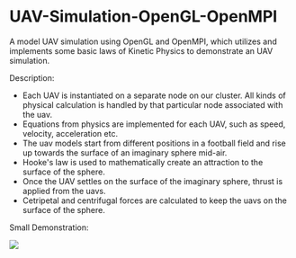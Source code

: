 # UAV-Simulation-OpenGL-OpenMPI
A model UAV simulation using OpenGL and OpenMPI, which utilizes and implements some basic laws of Kinetic Physics to demonstrate an UAV simulation.

Description:
- Each UAV is instantiated on a separate node on our cluster. All kinds of physical calculation is handled by that particular node associated with the uav.
- Equations from physics are implemented for each UAV, such as speed, velocity, acceleration etc.
- The uav models start from different positions in a football field and rise up towards the surface of an imaginary sphere mid-air. 
- Hooke's law is used to mathematically create an attraction to the surface of the sphere.
- Once the UAV settles on the surface of the imaginary sphere, thrust is applied from the uavs.
- Cetripetal and centrifugal forces are calculated to keep the uavs on the surface of the sphere.

Small Demonstration:

![](uav_sim.gif)
